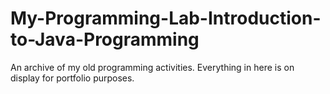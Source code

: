 # My-Programming-Lab-Introduction-to-Java-Programming
An archive of my old programming activities. Everything in here is on display for portfolio purposes. 
